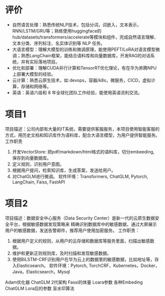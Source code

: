 # 评价 
- 自然语言处理：熟悉传统NLP技术，包括分词，词嵌入，文本表示，RNN/LSTM/GRU等；熟练使用huggingface的hub/datasets/transformers/accelerate等模块和组件，完成自然语言理解、文本分类、序列标注、名实体识别等 NLP 任务。
- 大语言模型：理解大模型的训练和微调原理，能使用PEFT/LoRA对语言模型微调；熟悉LangChain框架，能结合语料库和向量数据库，开发RAG的对话系统，并有实际落地项目。
- 优化和部署：理解CUDA并行计算和TensorRT优化理论，有在华为昇腾NPU上部署大模型的经验。
- 云计算：熟悉云原生技术，如 devops，容器/k8s，微服务，CICD，虚拟计算，存储和网络等。
- 英语：英语六级和 8 年全球化团队工作经验，能使用英语流利交流。


# 项目1
项目描述：公司内部有大量的IT系统，需要提供客服服务，本项目使用智能客服的方式，用历史文档和知识库作为语料库，配合大语言模型，为用户提供智能服务。
工作职责
1. 开发VectorStore: 把pdf/markdown/html格式的语料库，切分embeeding, 保存到向量数据库。
2. 定义规则，识别用户意图。
3. 根据用户提问，检索知识库，生成答案，发送给用户。
4. 对ChatGLM进行微调。
软件环境：Transformers, ChatGLM, Pytorch, LangChain, Faiss, FastAPI


# 项目2
项目描述：数据安全中心服务（Data Security Center）是新一代的云原生数据安全平台，根据敏感数据发现策略来
精确识别数据库中的敏感数据，通过大屏展示用户的敏感数据，发送告警邮件，推荐用户使用加密服务。
工作职责：
1. 根据用户定义的规则，从用户的云存储和数据库等服务里面，扫描出敏感数据。
2. 维护和更新正则规则库，及时扫描和发现敏感数据。
3. 使用BiLSTM-CRF识别用户在华为云上的数据里的敏感数据，比如地址等，存入Elasticsearch。
软件环境：Pytorch, TorchCRF，Kubernetes，Docker，Java，Elasticsearch，Mysql


Adam优化器
ChatGLM 2代架构
Fassi的体量
Loara参数
各种Embeding
ChatGLM Lora后的参数
盲水印算法
